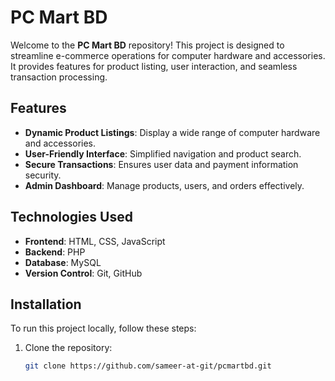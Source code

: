 # PC Mart BD

Welcome to the **PC Mart BD** repository! This project is designed to streamline e-commerce operations for computer hardware and accessories. It provides features for product listing, user interaction, and seamless transaction processing.

## Features

- **Dynamic Product Listings**: Display a wide range of computer hardware and accessories.
- **User-Friendly Interface**: Simplified navigation and product search.
- **Secure Transactions**: Ensures user data and payment information security.
- **Admin Dashboard**: Manage products, users, and orders effectively.

## Technologies Used

- **Frontend**: HTML, CSS, JavaScript
- **Backend**: PHP
- **Database**: MySQL
- **Version Control**: Git, GitHub

## Installation

To run this project locally, follow these steps:

1. Clone the repository:
   ```bash
   git clone https://github.com/sameer-at-git/pcmartbd.git
